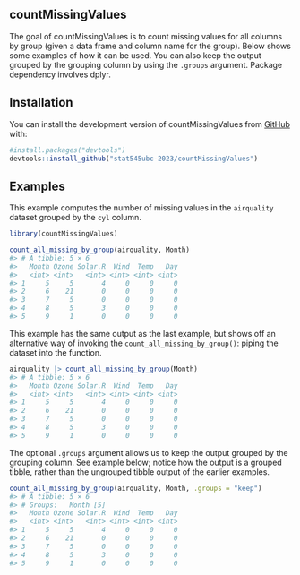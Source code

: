 
## countMissingValues

<!-- badges: start -->
<!-- badges: end -->

The goal of countMissingValues is to count missing values for all
columns by group (given a data frame and column name for the group).
Below shows some examples of how it can be used. You can also keep the
output grouped by the grouping column by using the `.groups` argument.
Package dependency involves dplyr.

## Installation

You can install the development version of countMissingValues from
[GitHub](https://github.com/) with:

``` r
#install.packages("devtools")
devtools::install_github("stat545ubc-2023/countMissingValues")
```

## Examples

This example computes the number of missing values in the `airquality`
dataset grouped by the `cyl` column.

``` r
library(countMissingValues)

count_all_missing_by_group(airquality, Month)
#> # A tibble: 5 × 6
#>   Month Ozone Solar.R  Wind  Temp   Day
#>   <int> <int>   <int> <int> <int> <int>
#> 1     5     5       4     0     0     0
#> 2     6    21       0     0     0     0
#> 3     7     5       0     0     0     0
#> 4     8     5       3     0     0     0
#> 5     9     1       0     0     0     0
```

This example has the same output as the last example, but shows off an
alternative way of invoking the `count_all_missing_by_group()`: piping
the dataset into the function.

``` r
airquality |> count_all_missing_by_group(Month) 
#> # A tibble: 5 × 6
#>   Month Ozone Solar.R  Wind  Temp   Day
#>   <int> <int>   <int> <int> <int> <int>
#> 1     5     5       4     0     0     0
#> 2     6    21       0     0     0     0
#> 3     7     5       0     0     0     0
#> 4     8     5       3     0     0     0
#> 5     9     1       0     0     0     0
```

The optional `.groups` argument allows us to keep the output grouped by
the grouping column. See example below; notice how the output is a
grouped tibble, rather than the ungrouped tibble output of the earlier
examples.

``` r
count_all_missing_by_group(airquality, Month, .groups = "keep")
#> # A tibble: 5 × 6
#> # Groups:   Month [5]
#>   Month Ozone Solar.R  Wind  Temp   Day
#>   <int> <int>   <int> <int> <int> <int>
#> 1     5     5       4     0     0     0
#> 2     6    21       0     0     0     0
#> 3     7     5       0     0     0     0
#> 4     8     5       3     0     0     0
#> 5     9     1       0     0     0     0
```
